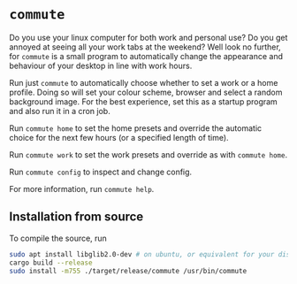 # `commute`

Do you use your linux computer for both work and personal use?
Do you get annoyed at seeing all your work tabs at the weekend?
Well look no further, for `commute` is a small program to automatically change the appearance and behaviour of your desktop in line with work hours.

Run just `commute` to automatically choose whether to set a work or a home profile.
Doing so will set your colour scheme, browser and select a random background image.
For the best experience, set this as a startup program and also run it in a cron job.

Run `commute home` to set the home presets and override the automatic choice for the next few hours (or a specified length of time).

Run `commute work` to set the work presets and override as with `commute home`.

Run `commute config` to inspect and change config.

For more information, run `commute help`.

## Installation from source

To compile the source, run
```bash
sudo apt install libglib2.0-dev # on ubuntu, or equivalent for your distro
cargo build --release
sudo install -m755 ./target/release/commute /usr/bin/commute
```
